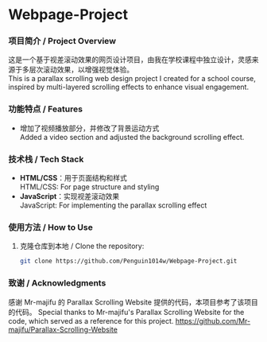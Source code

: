 # Webpage-Project

### 项目简介 / Project Overview
这是一个基于视差滚动效果的网页设计项目，由我在学校课程中独立设计，灵感来源于多层次滚动效果，以增强视觉体验。  
This is a parallax scrolling web design project I created for a school course, inspired by multi-layered scrolling effects to enhance visual engagement.

### 功能特点 / Features
- 增加了视频播放部分，并修改了背景运动方式  
  Added a video section and adjusted the background scrolling effect.

### 技术栈 / Tech Stack
- **HTML/CSS**：用于页面结构和样式  
  HTML/CSS: For page structure and styling
- **JavaScript**：实现视差滚动效果  
  JavaScript: For implementing the parallax scrolling effect

### 使用方法 / How to Use
1. 克隆仓库到本地 / Clone the repository:
   ```bash
   git clone https://github.com/Penguin1014w/Webpage-Project.git

### 致谢 / Acknowledgments
感谢 Mr-majifu 的 Parallax Scrolling Website 提供的代码，本项目参考了该项目的代码。
Special thanks to Mr-majifu's Parallax Scrolling Website for the code, which served as a reference for this project.
https://github.com/Mr-majifu/Parallax-Scrolling-Website

